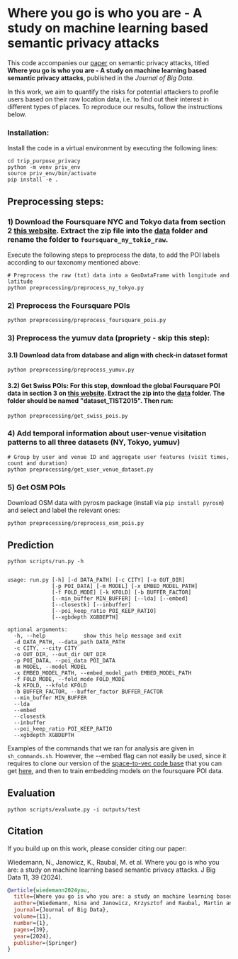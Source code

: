 # Where you go is who you are - A study on machine learning based semantic privacy attacks

This code accompanies our [paper](https://doi.org/10.1186/s40537-024-00888-8) on semantic privacy attacks, titled **Where you go is who you are - A study on machine learning based semantic privacy attacks**, published in the *Journal of Big Data*.

In this work, we aim to quantify the risks for potential attackers to profile users based on their raw location data, i.e. to find out their interest in different types of places. To reproduce our results, follow the instructions below.

### Installation:

Install the code in a virtual environment by executing the following lines:
```
cd trip_purpose_privacy
python -m venv priv_env
source priv_env/bin/activate
pip install -e .
```

## Preprocessing steps:


### 1) Download the Foursquare NYC and Tokyo data from section 2 [this website](https://sites.google.com/site/yangdingqi/home/foursquare-dataset). Extract the zip file into the [data](data) folder and rename the folder to `foursquare_ny_tokio_raw`.

Execute the following steps to preprocess the data, to add the POI labels according to our taxonomy mentioned above:

```
# Preprocess the raw (txt) data into a GeoDataFrame with longitude and latitude
python preprocessing/preprocess_ny_tokyo.py
```

### 2) Preprocess the Foursquare POIs

```
python preprocessing/preprocess_foursquare_pois.py
```

### 3) Preprocess the yumuv data (propriety - skip this step):

#### 3.1) Download data from database and align with check-in dataset format
```
python preprocessing/preprocess_yumuv.py
```
#### 3.2) Get Swiss POIs: For this step, download the global Foursquare POI data in section 3 on [this website](https://sites.google.com/site/yangdingqi/home/foursquare-dataset). Extract the zip into the [data](data) folder. The folder should be named "dataset_TIST2015". Then run:
```
python preprocessing/get_swiss_pois.py
```

### 4) Add temporal information about user-venue visitation patterns to all three datasets (NY, Tokyo, yumuv)

```
# Group by user and venue ID and aggregate user features (visit times, count and duration)
python preprocessing/get_user_venue_dataset.py
```

### 5) Get OSM POIs

Download OSM data with pyrosm package (install via `pip install pyrosm`) and select and label the relevant ones:
```
python preprocessing/preprocess_osm_pois.py
```

## Prediction

```
python scripts/run.py -h


usage: run.py [-h] [-d DATA_PATH] [-c CITY] [-o OUT_DIR]
              [-p POI_DATA] [-m MODEL] [-x EMBED_MODEL_PATH]
              [-f FOLD_MODE] [-k KFOLD] [-b BUFFER_FACTOR]
              [--min_buffer MIN_BUFFER] [--lda] [--embed]
              [--closestk] [--inbuffer]
              [--poi_keep_ratio POI_KEEP_RATIO]
              [--xgbdepth XGBDEPTH]

optional arguments:
  -h, --help            show this help message and exit
  -d DATA_PATH, --data_path DATA_PATH
  -c CITY, --city CITY
  -o OUT_DIR, --out_dir OUT_DIR
  -p POI_DATA, --poi_data POI_DATA
  -m MODEL, --model MODEL
  -x EMBED_MODEL_PATH, --embed_model_path EMBED_MODEL_PATH
  -f FOLD_MODE, --fold_mode FOLD_MODE
  -k KFOLD, --kfold KFOLD
  -b BUFFER_FACTOR, --buffer_factor BUFFER_FACTOR
  --min_buffer MIN_BUFFER
  --lda
  --embed
  --closestk
  --inbuffer
  --poi_keep_ratio POI_KEEP_RATIO
  --xgbdepth XGBDEPTH
  ```

  Examples of the commands that we ran for analysis are given in `sh_commands.sh`. However, the --embed flag can not easily be used, since it requires to clone our version of the [space-to-vec code base](https://github.com/gengchenmai/space2vec) that you can get [here](https://github.com/NinaWie/space2vec), and then to train embedding models on the foursquare POI data.

## Evaluation

```
python scripts/evaluate.py -i outputs/test
```

## Citation

If you build up on this work, please consider citing our paper:

Wiedemann, N., Janowicz, K., Raubal, M. et al. Where you go is who you are: a study on machine learning based semantic privacy attacks. J Big Data 11, 39 (2024).

```bib
@article{wiedemann2024you,
  title={Where you go is who you are: a study on machine learning based semantic privacy attacks},
  author={Wiedemann, Nina and Janowicz, Krzysztof and Raubal, Martin and Kounadi, Ourania},
  journal={Journal of Big Data},
  volume={11},
  number={1},
  pages={39},
  year={2024},
  publisher={Springer}
}
```